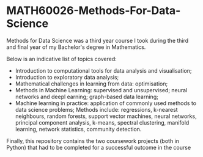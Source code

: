# MATH60026-Methods-For-Data-Science
Methods for Data Science was a third year course I took during the third and final year of my Bachelor's degree in Mathematics.

Below is an indicative list of topics covered: 

- Introduction to computational tools for data analysis and
visualisation;
- Introduction to exploratory data analysis;
- Mathematical challenges in learning from data:
optimisation;
- Methods in Machine Learning: supervised and
unsupervised; neural networks and deepl
earning; graph-based data learning;
- Machine learning in practice: application of commonly
used methods to data science problems; Methods include:
regressions, k-nearest neighbours, random forests,
support vector machines, neural networks, principal
component analysis, k-means, spectral clustering,
manifold learning, network statistics, community
detection.

Finally, this repository contains the two coursework projects (both in Python) that had to be completed for a successful outcome in the course
